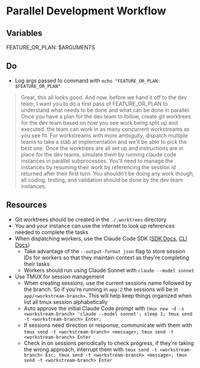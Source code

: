 # Parallel Development Workflow

<!--
## Usage
```bash
claude
# Initialize parallel development for a new feature
/project:dispatch @specs/<spec>.md
```
-->

## Variables
FEATURE_OR_PLAN: $ARGUMENTS

## Do

- Log args passed to command with `echo "FEATURE_OR_PLAN: $FEATURE_OR_PLAN"`

> Great, this all looks good. And now, before we hand it off to the dev team, I want you to do a first pass of FEATURE_OR_PLAN to understand what needs to be done and what can be done in parallel. Once you have a plan for the dev team to follow, create git worktrees for the dev team based on how you see work being split up and executed. the team can work in as many concurrent workstreams as you see fit.
> For workstreams with more ambiguity, dispatch multiple teams to take a stab at implementation and we'll be able to pick the best one.
> Once the worktrees are all set up and instructions are in place for the dev teams, simulate them by running claude code instances in parallel subprocesses. You'll need to manage the instances by resuming their work by referencing the session id returned after their first turn. You shouldn't be doing any work though, all coding, testing, and validation should be done by the dev team instances.

## Resources

- Git worktrees should be created in the `./.worktrees` directory
- You and your instance can use the internet to look up references needed to complete the tasks
- When dispatching workers, use the Claude Code SDK ([SDK Docs](https://docs.anthropic.com/en/docs/claude-code/sdk), [CLI Docs](https://docs.anthropic.com/en/docs/claude-code/cli-usage))
  - Take advantage of the `--output-format json` flag to store session IDs for workers so that they maintain context as they're completing their tasks
  - Workers should run using Claude Sonnet with `claude --model sonnet`
- Use TMUX for session management
  - When creating sessions, use the current sessions name followed by the branch. So if you're running in `app:2` the sessions will be in `app/<workstream-branch>`. This will help keep things organized when list all tmux session alphabetically
  - Auto approve the initial Claude Code prompt with `tmux new -d -s <workstream-branch> 'claude --model sonnet'; sleep 1; tmux send -t <workstream-branch> Enter;`
  - If sessions need direction or response, communicate with them with `tmux send -t <workstream-branch> <message>; tmux send -t <workstream-branch> Enter`
  - Check in on sessions periodically to check progress, if they're taking the wrong approach, interrupt them with `tmux send -t <workstream-branch> Esc; tmux send -t <workstream-branch> <message>; tmux send -t <workstream-branch> Enter`
